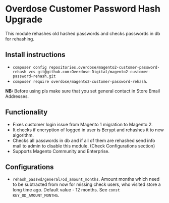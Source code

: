 # Overdose Customer Password Hash Upgrade
This module rehashes old hashed passwords and checks passwords in db for rehashing.

## Install instructions
- `composer config repositories.overdose/magento2-customer-password-rehash vcs git@github.com:Overdose-Digital/magento2-customer-password-rehash.git`
- `composer require overdose/magento2-customer-password-rehash`.

**NB:** Before using pls make sure that you set general contact in Store Email Addresses.

## Functionality
- Fixes customer login issue from Magento 1 migration to Magento 2.
- It checks if encryption of logged in user is Bcrypt and rehashes it to new algorithm.
- Checks all passwords in db and if all of them are rehashed send info mail to admin to disable this module. (Check Configurations section)
- Supports Magento Community and Enterprise. 

## Configurations
- `rehash_passwd/general/od_amount_months`. Amount months which need to be subtracted from now for missing check users, who visited store a long time ago. Default value - 12 months. See `const KEY_OD_AMOUNT_MONTHS`.
